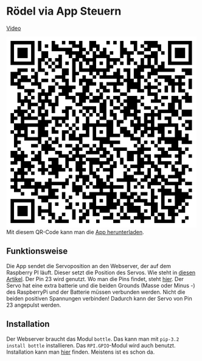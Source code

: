 Rödel via App Steuern
=====================

[Video](https://www.youtube.com/watch?v=wF0yfeDUJzY&feature=youtu.be)

[![roboterapp.apk](roboterapp.apk.qrcode.png)](https://github.com/niccokunzmann/rustyrobots/raw/master/roedel/raspberrypi/roboterapp.apk)  
Mit diesem QR-Code kann man die [App herunterladen](https://github.com/niccokunzmann/rustyrobots/raw/master/roedel/raspberrypi/roboterapp.apk).

Funktionsweise
--------------

Die App sendet die Servoposition an den Webserver, der auf dem Raspberry PI läuft. Dieser setzt die Position des Servos. Wie steht in [diesen Artikel](http://www.doctormonk.com/2012/07/raspberry-pi-gpio-driving-servo.html). Der Pin 23 wird genutzt. Wo man die Pins findet, steht [hier](http://www.raspberrypi-spy.co.uk/2012/06/simple-guide-to-the-rpi-gpio-header-and-pins/). Der Servo hat eine extra batterie und die beiden Grounds (Masse oder Minus -) des RaspberryPi und der Batterie müssen verbunden werden. Nicht die beiden positiven Spannungen verbinden! Dadurch kann der Servo von Pin 23 angepulst werden.


Installation
------------

Der Webserver braucht das Modul `bottle`. 
Das kann man mit `pip-3.2 install bottle` installieren.   Das `RPI.GPIO`-Modul wird auch benutzt. Installation kann man [hier](http://sourceforge.net/p/raspberry-gpio-python/wiki/install/) finden. Meistens ist es schon da.

